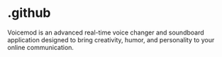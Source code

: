 # .github
Voicemod is an advanced real-time voice changer and soundboard application designed to bring creativity, humor, and personality to your online communication.
